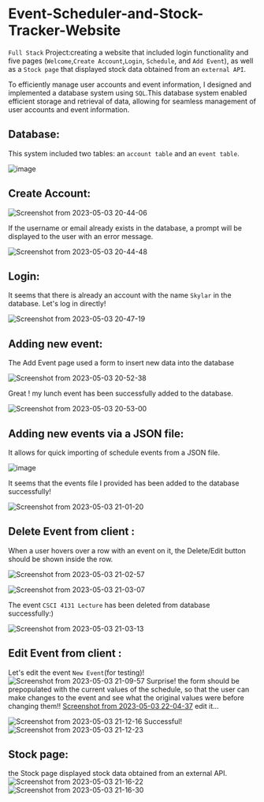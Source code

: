 # Event-Scheduler-and-Stock-Tracker-Website
`Full Stack` Project:creating a website that included login functionality and five pages (`Welcome`,`Create Account`,`Login`, `Schedule`, and `Add Event`), as well as a `Stock page` that displayed stock data obtained from an `external API`.

To efficiently manage user accounts and event information, I designed and implemented a database system using `SQL`.This database system enabled efficient storage and retrieval of data, allowing for seamless management of user accounts and event information.

## Database:
This system included two tables: an `account table` and an `event table`. 

![image](https://user-images.githubusercontent.com/112202949/235239034-14dca81e-7a7f-4a2a-9465-1eb8870d14ab.png)



## Create Account: 

![Screenshot from 2023-05-03 20-44-06](https://user-images.githubusercontent.com/112202949/236090988-04204704-0408-4391-9a29-c84ddd0cf557.png)

If the username or email already exists in the database, a prompt will be displayed to the user with an error message.

![Screenshot from 2023-05-03 20-44-48](https://user-images.githubusercontent.com/112202949/236091067-1c7e4109-2582-42c3-9110-1ab66ee69963.png)

## Login:

It seems that there is already an account with the name `Skylar` in the database. Let's log in directly! 

![Screenshot from 2023-05-03 20-47-19](https://user-images.githubusercontent.com/112202949/236091490-49577376-b09f-48ad-a8f6-8fbc04fc57a1.png)



## Adding new event:

The Add Event page used a form to insert new data into the database

![Screenshot from 2023-05-03 20-52-38](https://user-images.githubusercontent.com/112202949/236092923-b1f67878-763e-479f-8706-6511bd8b1c2a.png)


Great ! my lunch event has been successfully added to the database.

![Screenshot from 2023-05-03 20-53-00](https://user-images.githubusercontent.com/112202949/236092775-2bcf0490-aa76-43b1-8210-1f62ab8e26b1.png)


## Adding new events via a JSON file:

It allows for quick importing of schedule events from a JSON file. 

![image](https://user-images.githubusercontent.com/112202949/235238371-97ead17a-f40d-4693-b13a-ef34d8a75beb.png)

It seems that the events file I provided has been added to the database successfully!

![Screenshot from 2023-05-03 21-01-20](https://user-images.githubusercontent.com/112202949/236094619-f665cf78-1225-4091-9a43-ffd58ac09324.png)


## Delete Event from client :

When a user hovers over a row with an event on it, the Delete/Edit button should be shown inside the row.

![Screenshot from 2023-05-03 21-02-57](https://user-images.githubusercontent.com/112202949/236095057-f4cdd03b-82ab-400e-923c-256ae7494b02.png)

![Screenshot from 2023-05-03 21-03-07](https://user-images.githubusercontent.com/112202949/236095068-929d23d2-426c-406b-a769-56f3d3dd5d4b.png)

The event `CSCI 4131 Lecture` has been deleted from database successfully:)

![Screenshot from 2023-05-03 21-03-13](https://user-images.githubusercontent.com/112202949/236095083-fe13cd31-c734-4092-ab40-5b375e15ab93.png)


## Edit Event from client :

Let's edit the event `New Event`(for testing)!   
![Screenshot from 2023-05-03 21-09-57](https://user-images.githubusercontent.com/112202949/236096262-7710c049-1825-455b-ade9-f1f528782aee.png)
Surprise! the form should be prepopulated with the current values of the schedule, so that the user can make changes to the event and see what the original values were before changing them!!
[Screenshot from 2023-05-03 22-04-37](https://user-images.githubusercontent.com/112202949/236104242-01e30382-ef56-4550-884d-986866405c7c.png)
edit it...

![Screenshot from 2023-05-03 21-12-16](https://user-images.githubusercontent.com/112202949/236096270-d64219ec-b607-459f-b9ca-ae586218d78c.png)
Successful! 
![Screenshot from 2023-05-03 21-12-23](https://user-images.githubusercontent.com/112202949/236096272-efb8fab6-d6f0-42a3-9cdf-6fb9e167401d.png)


## Stock page:
the Stock page displayed stock data obtained from an external API.
![Screenshot from 2023-05-03 21-16-22](https://user-images.githubusercontent.com/112202949/236096737-315579be-00d0-41bc-a8f0-719200322f48.png)
![Screenshot from 2023-05-03 21-16-30](https://user-images.githubusercontent.com/112202949/236096748-7ebc2398-3048-429d-9085-8996a7aae355.png)
